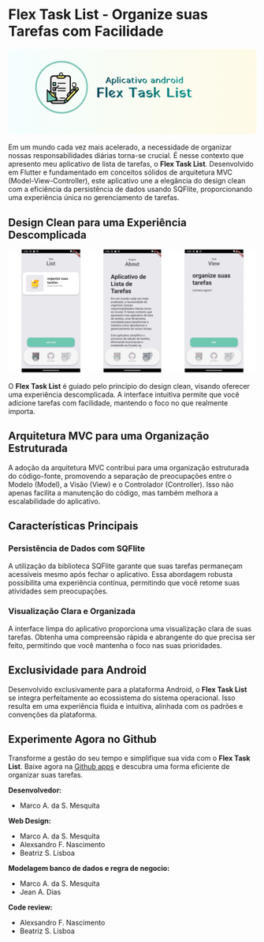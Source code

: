 # Flex Task List - Organize suas Tarefas com Facilidade

![img](imagesReadme/image_2.png)

Em um mundo cada vez mais acelerado, a necessidade de organizar nossas responsabilidades diárias torna-se crucial. É nesse contexto que apresento meu aplicativo de lista de tarefas, o **Flex Task List**. Desenvolvido em Flutter e fundamentado em conceitos sólidos de arquitetura MVC (Model-View-Controller), este aplicativo une a elegância do design clean com a eficiência da persistência de dados usando SQFlite, proporcionando uma experiência única no gerenciamento de tarefas.

## Design Clean para uma Experiência Descomplicada

![img](imagesReadme/image_1.png)

O **Flex Task List** é guiado pelo princípio do design clean, visando oferecer uma experiência descomplicada. A interface intuitiva permite que você adicione tarefas com facilidade, mantendo o foco no que realmente importa.

## Arquitetura MVC para uma Organização Estruturada

A adoção da arquitetura MVC contribui para uma organização estruturada do código-fonte, promovendo a separação de preocupações entre o Modelo (Model), a Visão (View) e o Controlador (Controller). Isso não apenas facilita a manutenção do código, mas também melhora a escalabilidade do aplicativo.

## Características Principais

### Persistência de Dados com SQFlite

A utilização da biblioteca SQFlite garante que suas tarefas permaneçam acessíveis mesmo após fechar o aplicativo. Essa abordagem robusta possibilita uma experiência contínua, permitindo que você retome suas atividades sem preocupações.

### Visualização Clara e Organizada

A interface limpa do aplicativo proporciona uma visualização clara de suas tarefas. Obtenha uma compreensão rápida e abrangente do que precisa ser feito, permitindo que você mantenha o foco nas suas prioridades.

## Exclusividade para Android

Desenvolvido exclusivamente para a plataforma Android, o **Flex Task List** se integra perfeitamente ao ecossistema do sistema operacional. Isso resulta em uma experiência fluida e intuitiva, alinhada com os padrões e convenções da plataforma.

## Experimente Agora no Github

Transforme a gestão do seu tempo e simplifique sua vida com o **Flex Task List**. Baixe agora na [Github apps](https://github.com/marco0antonio0/App-Task-List/releases/tag/v1) e descubra uma forma eficiente de organizar suas tarefas.

**Desenvolvedor:**

- Marco A. da S. Mesquita

**Web Design:**

- Marco A. da S. Mesquita
- Alexsandro F. Nascimento
- Beatriz S. Lisboa

**Modelagem banco de dados e regra de negocio:**

- Marco A. da S. Mesquita
- Jean A. Dias

**Code review:**

- Alexsandro F. Nascimento
- Beatriz S. Lisboa
